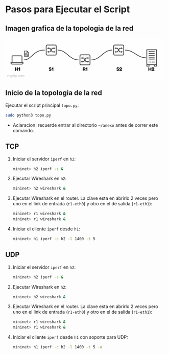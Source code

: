 # Pasos para Ejecutar el Script

## Imagen grafica de la topologia de la red
![Topología de la red](fragmentation.gif)

## Inicio de la topologia de la red

Ejecutar el script principal `topo.py`:
```bash
sudo python3 topo.py
```
- Aclaracion: recuerde entrar al directorio `~/anexo` antes de correr este comando.

## TCP

1. Iniciar el servidor `iperf` en `h2`:
    ```bash
    mininet> h2 iperf -s &
    ```

2. Ejecutar Wireshark en `h2`:
    ```bash
    mininet> h2 wireshark &
    ```

3. Ejecutar Wireshark en el router. La clave esta en abrirlo 2 veces pero uno en el link de entrada (`r1-eth0`) y otro en el de salida (`r1-eth1`):
    ```bash
    mininet> r1 wireshark &
    mininet> r1 wireshark &
    ```

4. Iniciar el cliente `iperf` desde `h1`:
    ```bash
    mininet> h1 iperf -c h2 -l 1400 -t 5
    ```

## UDP

1. Iniciar el servidor `iperf` en `h2`:
    ```bash
    mininet> h2 iperf -s &
    ```

2. Ejecutar Wireshark en `h2`:
    ```bash
    mininet> h2 wireshark &
    ```

3. Ejecutar Wireshark en el router. La clave esta en abrirlo 2 veces pero uno en el link de entrada (`r1-eth0`) y otro en el de salida (`r1-eth1`):
    ```bash
    mininet> r1 wireshark &
    mininet> r1 wireshark &
    ```

4. Iniciar el cliente `iperf` desde `h1` con soporte para UDP:
    ```bash
    mininet> h1 iperf -c h2 -l 1400 -t 5 -u
    ```
